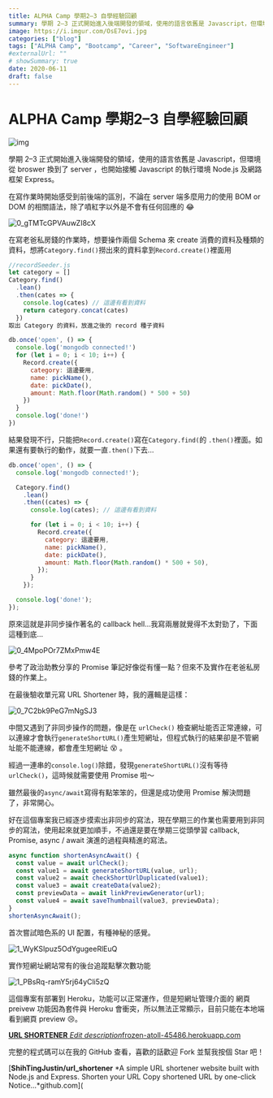 ```yaml
---
title: ALPHA Camp 學期2–3 自學經驗回顧
summary: 學期 2–3 正式開始進入後端開發的領域，使用的語言依舊是 Javascript，但環境從 broswer 換到了 server ，也開始接觸 Javascript 的執行環境 Node.js 及網路框架 Express。
image: https://i.imgur.com/OsE7ovi.jpg
categories: ["blog"]
tags: ["ALPHA Camp", "Bootcamp", "Career", "SoftwareEngineer"]
#externalUrl: ""
# showSummary: true
date: 2020-06-11
draft: false
---
```


# ALPHA Camp 學期2–3 自學經驗回顧

![img](https://i.imgur.com/OsE7ovi.jpg)

學期 2–3 正式開始進入後端開發的領域，使用的語言依舊是 Javascript，但環境從 broswer 換到了 server ，也開始接觸 Javascript 的執行環境 Node.js 及網路框架 Express。

在寫作業時開始感受到前後端的區別，不論在 server 端多麼用力的使用 BOM or DOM 的相關語法，除了噴紅字以外是不會有任何回應的 😂

![0_gTMTcGPVAuwZI8cX](https://i.imgur.com/IIa8RIX.jpg)

在寫老爸私房錢的作業時，想要操作兩個 Schema 來 create 消費的資料及種類的資料，想將`Category.find()`撈出來的資料拿到`Record.create()`裡面用

```js copy showLineNumbers
//recordSeeder.js
let category = []
Category.find()
  .lean()
  .then(cates => {
    console.log(cates) // 這邊有看到資料
    return category.concat(cates)
  })
取出 Category 的資料，放進之後的 record 種子資料

db.once('open', () => {
  console.log('mongodb connected!')
  for (let i = 0; i < 10; i++) {
    Record.create({
      category: 這邊要用,
      name: pickName(),
      date: pickDate(),
      amount: Math.floor(Math.random() * 500 + 50)
    })
  }
  console.log('done!')
})
```

結果發現不行，只能把`Record.create()`寫在`Category.find(`的 `.then()`裡面。如果還有要執行的動作，就要一直`.then()`下去...

```js copy showLineNumbers
db.once('open', () => {
  console.log('mongodb connected!');

  Category.find()
    .lean()
    .then((cates) => {
      console.log(cates); // 這邊有看到資料

      for (let i = 0; i < 10; i++) {
        Record.create({
          category: 這邊要用,
          name: pickName(),
          date: pickDate(),
          amount: Math.floor(Math.random() * 500 + 50),
        });
      }
    });

  console.log('done!');
});
```

原來這就是非同步操作著名的 callback hell...我寫兩層就覺得不太對勁了，下面這種到底...

![0_4MpoPOr7ZMxPmw4E](https://i.imgur.com/P95ookU.png)

參考了政治助教分享的 Promise 筆記好像從有懂一點？但來不及實作在老爸私房錢的作業上。

在最後驗收單元寫 URL Shortener 時，我的邏輯是這樣：

![0_7C2bk9PeG7mNgSJ3](https://i.imgur.com/8Cla5KS.jpg)

中間又遇到了非同步操作的問題，像是在 `urlCheck()` 檢查網址能否正常連線，可以連線才會執行`generateShortURL()`產生短網址，但程式執行的結果卻是不管網址能不能連線，都會產生短網址 😵 。

經過一連串的`console.log()`除錯，發現`generateShortURL()`沒有等待`urlCheck()`，這時候就需要使用 Promise 啦～

雖然最後的`async/await`寫得有點笨笨的，但還是成功使用 Promise 解決問題了，非常開心。

好在這個專案我已經逐步摸索出非同步的寫法，現在學期三的作業也需要用到非同步的寫法，使用起來就更加順手，不過還是要在學期三從頭學習 callback, Promise, async / await 演進的過程與精進的寫法。

```js copy showLineNumbers
async function shortenAsyncAwait() {
  const value = await urlCheck();
  const value1 = await generateShortURL(value, url);
  const value2 = await checkShortUrlDuplicated(value1);
  const value3 = await createData(value2);
  const previewData = await linkPreviewGenerator(url);
  const value4 = await saveThumbnail(value3, previewData);
}
shortenAsyncAwait();
```

首次嘗試暗色系的 UI 配置，有種神秘的感覺。

![1_WyKSIpuz5OdYgugeeRlEuQ](https://i.imgur.com/25VXBEw.png)

實作短網址網站常有的後台追蹤點擊次數功能

![1_PBsRq-ramY5rj64yCli5zQ](https://i.imgur.com/7bFd9tY.png)

這個專案有部署到 Heroku，功能可以正常運作，但是短網址管理介面的 網頁 preivew 功能因為套件與 Heroku 會衝突，所以無法正常顯示，目前只能在本地端看到網頁 preview 😢。

[**URL SHORTENER**
*Edit description*frozen-atoll-45486.herokuapp.com](https://frozen-atoll-45486.herokuapp.com/)

完整的程式碼可以在我的 GitHub 查看，喜歡的話歡迎 Fork 並幫我按個 Star 吧！

[**ShihTingJustin/url_shortener**
*A simple URL shortener website built with Node.js and Express. Shorten your URL Copy shortened URL by one-click Notice…*github.com](
